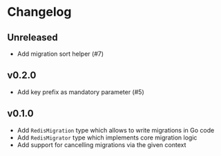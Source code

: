 # Changelog

## Unreleased

- Add migration sort helper (#7)

## v0.2.0

- Add key prefix as mandatory parameter (#5)

## v0.1.0

- Add `RedisMigration` type which allows to write migrations in Go code
- Add `RedisMigrator` type which implements core migration logic
- Add support for cancelling migrations via the given context
